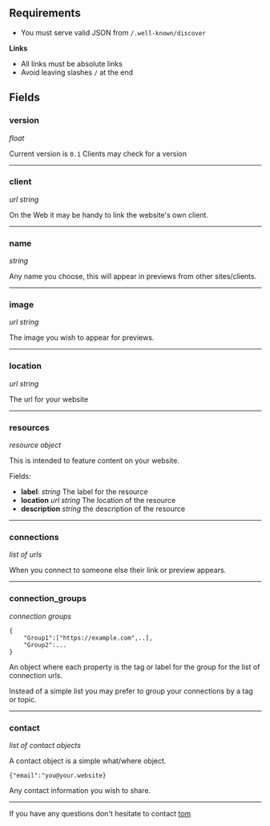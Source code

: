 ## Requirements

* You must serve valid JSON from `/.well-known/discover`

**Links**
* All links must be absolute links
* Avoid leaving slashes `/` at the end

## Fields

### version
*float*

Current version is `0.1`
Clients may check for a version

---
### client
*url string*

On the Web it may be handy to link the website's own client.

---
### name
*string*

Any name you choose, this will appear in previews from other sites/clients.

---
### image
*url string*

The image you wish to appear for previews.

---
### location
*url string*

The url for your website

---
### resources
*resource object*

This is intended to feature content on your website.

Fields:
* **label**: *string* The label for the resource
* **location** *url string* The location of the resource
* **description** *string* the description of the resource

---
### connections
*list of urls*

When you connect to someone else their link or preview appears.

---
### connection_groups
*connection groups*

```
{
    "Group1":["https://example.com",..],
    "Group2":...
}
```

An object where each property is the tag or label for the group for the list of connection urls.

Instead of a simple list you may prefer to group your connections by a tag or topic.

---
### contact
*list of contact objects*

A contact object is a simple what/where object.

`{"email":"you@your.website}`

Any contact information you wish to share.

---

If you have any questions don't hesitate to contact [tom](https://tomfasano.net/contact)
